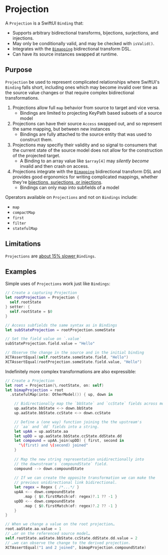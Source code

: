# Projection

A `Projection` is a SwiftUI `Binding` that:
- Supports arbitrary bidirectional transforms, bijections, surjections, and injections.
- May only be conditionally valid, and may be checked with `isValid()`.
- Integrates with the [`Bimapping`](https://github.com/GoodHatsLLC/Bimapping) bidirectional transform DSL.
- Can have its source instances swapped at runtime.

## Purpose

`Projection` be used to represent complicated relationships where SwiftUI's `Binding`
falls short, including ones which may become invalid over time as the source
value changes or that require complex bidirectional transformations.

1. Projections allow full `map` behavior from source to target and vice versa.
    * Bindings are limited to projecting KeyPath based subsets of a source model
2. Projections can have their source `Access` swapped out, and so represent
the same mapping, but between new instances
    * Bindings are fully attached to the source entity that was used to construct them. 
3. Projections may specifiy their validity and so signal to consumers that the current
state of the source model does not allow for the construction of the projected target.  
    * A Binding to an array value like `$array[4]` may _silently become_ invalid and then crash on access.
4. Projections integrate with the [`Bimapping`](https://github.com/GoodHatsLLC/Bimapping) bidirectional transform DSL
and provides good ergonomics for writing complicated mappings, whether they're [bijections, surjections, or injections](https://en.wikipedia.org/wiki/Bijection,_injection_and_surjection).
    * Bindings can only map into subfields of a model

Operators available on `Projections` and not on `Bindings` include:
- `map`
- `compactMap`
- `first`
- `filter`
- `statefulMap`

## Limitations

`Projections` are [about 15% slower ](https://github.com/GoodHatsLLC/Projection/blob/main/Tests/ProjectionTests/Benchmarks.swift) `Bindings`.

## Examples

Simple uses of `Projections` work just like `Bindings`:
```swift
// Create a capturing Projection
let rootProjection = Projection {
  self.rootState
} setter: {
  self.rootState = $0
}

// Access subfields the same syntax as in Bindings
let subStateProjection = rootProjection.someState

// Set the field value on `.value`
subStateProjection.field.value = "Hello"

// Observe the change in the source and in the initial binding
XCTAssertEqual(self.rootState.someState.field, "Hello")
XCTAssertEqual(rootProjection.someState.field.value, "Hello")
```

Indefinitely more complex transformations are also expressible:
```swift
// Create a Projection
let root = Projection(\.rootState, on: self)
let bimapProjection = root
  .statefulMap(into: OtherModel()) { up, down in

    // Bidirectionally map the `bbState` and `ccState` fields across models.
    up.aaState.bbState <-> down.bbState
    up.aaState.bbState.ccState <-> down.ccState

    // Define a (one way) function joining the the upstream's
    // `aa` and `dd` fields into a string.
    let upAA = up.aaState.aa
    let upDD = up.aaState.bbState.ccState.ddState.dd
    let compound = upAA.join(upDD) { first, second in
      "\(first) and \(second) joined"
    }
    
    // Map the new string representation unidirectionally into
    // the downstream's `compoundState` field.
    compound --> down.compoundState
    
    // If we can create the opposite transformation we can make the
    // previous unidirectional link bidirectional.
    let regex = Regex { /*...*/ }
    upAA <-- down.compoundState
        .map { $0.firstMatch(of: regex)?.1 ?? -1 }
    upDD <-- down.compoundState
        .map { $0.firstMatch(of: regex)?.2 ?? -1 }
    }
}

// When we change a value on the root projection… 
root.aaState.aa.value = 1
// …or on the referenced source model…
self.rootState.aaState.bbState.ccState.ddState.dd.value = 2
// …we can observe the change to the derived projection.
XCTAssertEqual("1 and 2 joined", bimapProjection.compoundState)


```
